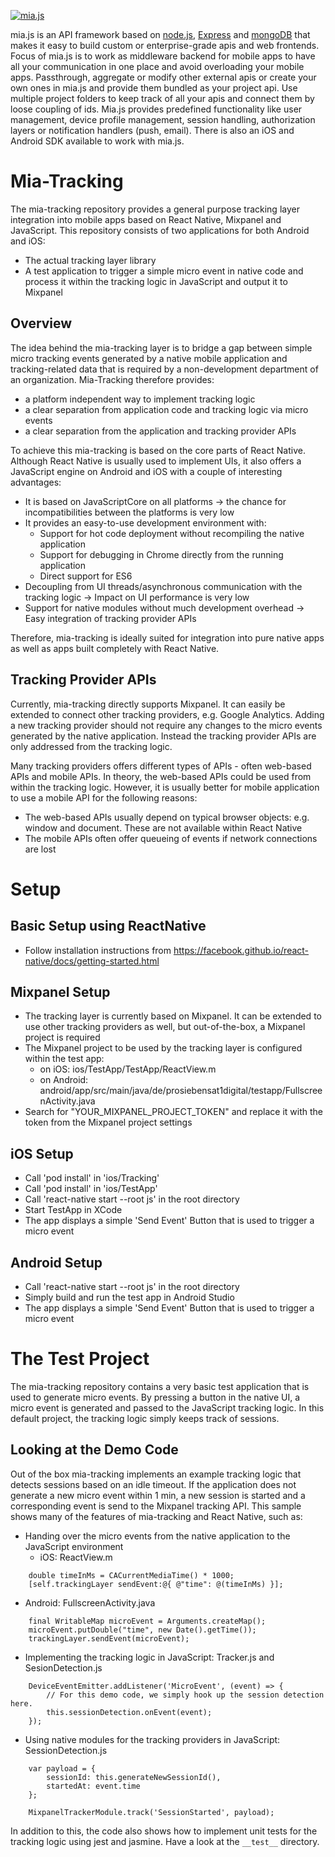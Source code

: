 <a href="#"><img src="http://7factory.github.io/mia-js/images/miajs.png" title="mia.js"/></a>

mia.js is an API framework based on [node.js](http://nodejs.org), [Express](https://github.com/strongloop/express) and [mongoDB](https://www.mongodb.org/) that makes it easy to build custom or enterprise-grade apis and web frontends.
Focus of mia.js is to work as middleware backend for mobile apps to have all your communication in one place and avoid overloading your mobile apps.
Passthrough, aggregate or modify other external apis or create your own ones in mia.js and provide them bundled as your project api.
Use multiple project folders to keep track of all your apis and connect them by loose coupling of ids. Mia.js provides predefined functionality like user management, device profile management, session handling, authorization layers or notification handlers (push, email). There is also an iOS and Android SDK available to work with mia.js.

# Mia-Tracking

The mia-tracking repository provides a general purpose tracking layer integration into mobile apps based on React Native, Mixpanel and
JavaScript. This repository consists of two applications for both Android and iOS:
- The actual tracking layer library
- A test application to trigger a simple micro event in native code and process it within the tracking logic in JavaScript and output it to Mixpanel

## Overview

The idea behind the mia-tracking layer is to bridge a gap between simple micro tracking events generated by a native mobile application and tracking-related data that is required by a non-development department of an organization.
Mia-Tracking therefore provides:
- a platform independent way to implement tracking logic
- a clear separation from application code and tracking logic via micro events
- a clear separation from the application and tracking provider APIs

To achieve this mia-tracking is based on the core parts of React Native. Although React Native is usually used to implement UIs, it also offers a JavaScript engine on Android and iOS with a couple of interesting advantages:
- It is based on JavaScriptCore on all platforms -> the chance for incompatibilities between the platforms is very low
- It provides an easy-to-use development environment with:
    - Support for hot code deployment without recompiling the native application
    - Support for debugging in Chrome directly from the running application
    - Direct support for ES6
- Decoupling from UI threads/asynchronous communication with the tracking logic -> Impact on UI performance is very low
- Support for native modules without much development overhead -> Easy integration of tracking provider APIs

Therefore, mia-tracking is ideally suited for integration into pure native apps as well as apps built completely with React Native.

## Tracking Provider APIs

Currently, mia-tracking directly supports Mixpanel. It can easily be extended to connect other tracking providers, e.g. Google Analytics. Adding a new tracking provider should not require any changes to the micro events generated by the native application. Instead the tracking provider APIs are only addressed from the tracking logic.

Many tracking providers offers different types of APIs - often web-based APIs and mobile APIs. In theory, the web-based APIs could be used from within the tracking logic. However, it is usually better for mobile application to use a mobile API for the following reasons:
- The web-based APIs usually depend on typical browser objects: e.g. window and document. These are not available within React Native
- The mobile APIs often offer queueing of events if network connections are lost

# Setup 

## Basic Setup using ReactNative
- Follow installation instructions from https://facebook.github.io/react-native/docs/getting-started.html

## Mixpanel Setup
- The tracking layer is currently based on Mixpanel. It can be extended to use other tracking providers as well, but out-of-the-box, a Mixpanel project is required
- The Mixpanel project to be used by the tracking layer is configured within the test app:
    - on iOS: ios/TestApp/TestApp/ReactView.m
    - on Android: android/app/src/main/java/de/prosiebensat1digital/testapp/FullscreenActivity.java
- Search for "YOUR_MIXPANEL_PROJECT_TOKEN" and replace it with the token from the Mixpanel project settings

## iOS Setup
- Call 'pod install' in 'ios/Tracking'
- Call 'pod install' in 'ios/TestApp'
- Call 'react-native start --root js' in the root directory
- Start TestApp in XCode
- The app displays a simple 'Send Event' Button that is used to trigger a micro event

## Android Setup
- Call 'react-native start --root js' in the root directory
- Simply build and run the test app in Android Studio
- The app displays a simple 'Send Event' Button that is used to trigger a micro event

# The Test Project
The mia-tracking repository contains a very basic test application that is used to generate micro events. By pressing a button in the native UI, a micro event is generated and passed to the JavaScript tracking logic. In this default project, the tracking logic simply keeps track of sessions.

## Looking at the Demo Code
Out of the box mia-tracking implements an example tracking logic that detects sessions based on an idle timeout. If the application does not generate a new micro event within 1 min, a new session is started and a corresponding event is send to the Mixpanel tracking API.
This sample shows many of the features of mia-tracking and React Native, such as:
- Handing over the micro events from the native application to the JavaScript environment
  - iOS: ReactView.m
```
    double timeInMs = CACurrentMediaTime() * 1000;
    [self.trackingLayer sendEvent:@{ @"time": @(timeInMs) }];
```
  - Android: FullscreenActivity.java
```
    final WritableMap microEvent = Arguments.createMap();
    microEvent.putDouble("time", new Date().getTime());
    trackingLayer.sendEvent(microEvent);
```

- Implementing the tracking logic in JavaScript: Tracker.js and SesionDetection.js
```
    DeviceEventEmitter.addListener('MicroEvent', (event) => {
        // For this demo code, we simply hook up the session detection here.
        this.sessionDetection.onEvent(event);
    });
```

- Using native modules for the tracking providers in JavaScript: SessionDetection.js
```
    var payload = {
        sessionId: this.generateNewSessionId(),
        startedAt: event.time
    };

    MixpanelTrackerModule.track('SessionStarted', payload);
```

In addition to this, the code also shows how to implement unit tests for the tracking logic using jest and jasmine. Have a look at the ```__test__``` directory.
